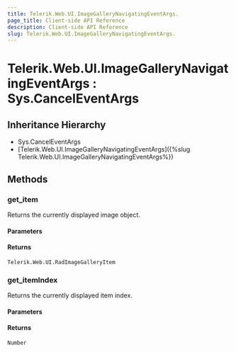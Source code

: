 ```yaml
---
title: Telerik.Web.UI.ImageGalleryNavigatingEventArgs.
page_title: Client-side API Reference
description: Client-side API Reference
slug: Telerik.Web.UI.ImageGalleryNavigatingEventArgs.
---
```


# Telerik.Web.UI.ImageGalleryNavigatingEventArgs : Sys.CancelEventArgs 

## Inheritance Hierarchy

* Sys.CancelEventArgs
* [Telerik.Web.UI.ImageGalleryNavigatingEventArgs]({%slug Telerik.Web.UI.ImageGalleryNavigatingEventArgs%})

## Methods

###  get_item

Returns the currently displayed image object.

#### Parameters

#### Returns

`Telerik.Web.UI.RadImageGalleryItem` 

###  get_itemIndex

Returns the currently displayed item index.

#### Parameters

#### Returns

`Number` 
